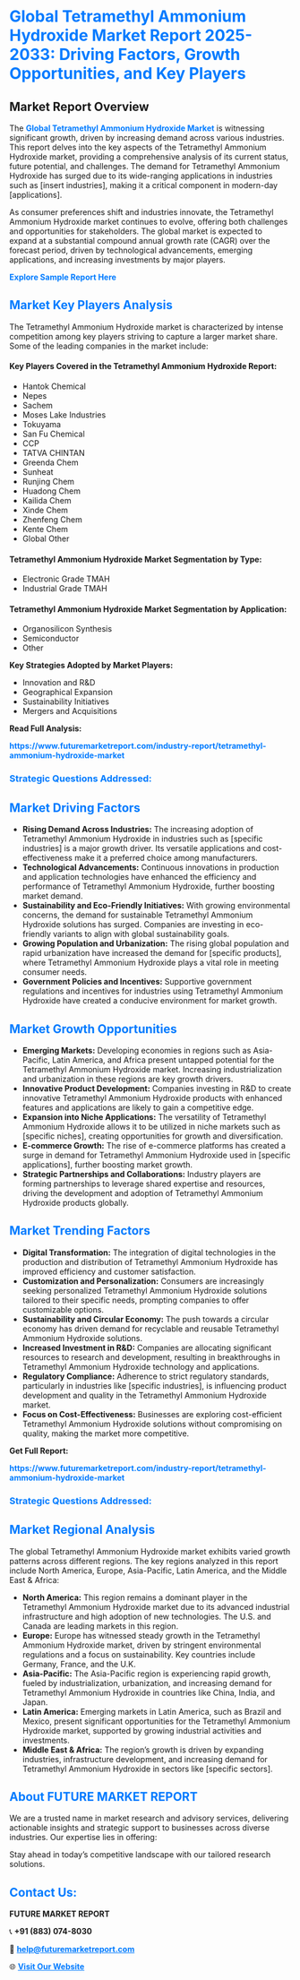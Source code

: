 <h1 style="color: #007BFF;">Global Tetramethyl Ammonium Hydroxide Market Report 2025-2033: Driving Factors, Growth Opportunities, and Key Players</h1>

<section id="overview">
<h2>Market Report Overview</h2>
<p>The <a href="https://www.futuremarketreport.com/industry-report/tetramethyl-ammonium-hydroxide-market" style="color: #007BFF; text-decoration: none;"><strong>Global Tetramethyl Ammonium Hydroxide Market</strong></a> is witnessing significant growth, driven by increasing demand across various industries. This report delves into the key aspects of the Tetramethyl Ammonium Hydroxide market, providing a comprehensive analysis of its current status, future potential, and challenges. The demand for Tetramethyl Ammonium Hydroxide has surged due to its wide-ranging applications in industries such as [insert industries], making it a critical component in modern-day [applications].</p>
<p>As consumer preferences shift and industries innovate, the Tetramethyl Ammonium Hydroxide market continues to evolve, offering both challenges and opportunities for stakeholders. The global market is expected to expand at a substantial compound annual growth rate (CAGR) over the forecast period, driven by technological advancements, emerging applications, and increasing investments by major players.</p>
</section>

<section id="overview">
<p><a href="https://www.futuremarketreport.com/request-sample/reportId=28387" style="color: #007BFF; text-decoration: none;"><strong>Explore Sample Report Here</strong></a></p>
</section>

<section id="key-players">
<h2 style="color: #007BFF;">Market Key Players Analysis</h2>
<p>The Tetramethyl Ammonium Hydroxide market is characterized by intense competition among key players striving to capture a larger market share. Some of the leading companies in the market include:</p>
<h4>Key Players Covered in the Tetramethyl Ammonium Hydroxide Report:</h4>
<ul><li>Hantok Chemical</li><li>Nepes</li><li>Sachem</li><li>Moses Lake Industries</li><li>Tokuyama</li><li>San Fu Chemical</li><li>CCP</li><li>TATVA CHINTAN</li><li>Greenda Chem</li><li>Sunheat</li><li>Runjing Chem</li><li>Huadong Chem</li><li>Kailida Chem</li><li>Xinde Chem</li><li>Zhenfeng Chem</li><li>Kente Chem</li><li>Global Other</li></ul>
<h4>Tetramethyl Ammonium Hydroxide Market Segmentation by Type:</h4>
<ul><li>Electronic Grade TMAH</li><li>Industrial Grade TMAH</li></ul>

<h4>Tetramethyl Ammonium Hydroxide Market Segmentation by Application:</h4>
<ul><li>Organosilicon Synthesis</li><li>Semiconductor</li><li>Other</li></ul>
<p><strong>Key Strategies Adopted by Market Players:</strong></p>
<ul>
<li>Innovation and R&D</li>
<li>Geographical Expansion</li>
<li>Sustainability Initiatives</li>
<li>Mergers and Acquisitions</li>
</ul>
</section>

<section>
<p><strong>Read Full Analysis: </strong></p><a href="https://www.futuremarketreport.com/industry-report/tetramethyl-ammonium-hydroxide-market" style="color: #007BFF; text-decoration: none;"><strong>https://www.futuremarketreport.com/industry-report/tetramethyl-ammonium-hydroxide-market</strong></a>
<h3 style="color: #007BFF;">Strategic Questions Addressed:</h3>
</section>

<section id="driving-factors">
<h2 style="color: #007BFF;">Market Driving Factors</h2>
<ul>
<li><strong>Rising Demand Across Industries:</strong> The increasing adoption of Tetramethyl Ammonium Hydroxide in industries such as [specific industries] is a major growth driver. Its versatile applications and cost-effectiveness make it a preferred choice among manufacturers.</li>
<li><strong>Technological Advancements:</strong> Continuous innovations in production and application technologies have enhanced the efficiency and performance of Tetramethyl Ammonium Hydroxide, further boosting market demand.</li>
<li><strong>Sustainability and Eco-Friendly Initiatives:</strong> With growing environmental concerns, the demand for sustainable Tetramethyl Ammonium Hydroxide solutions has surged. Companies are investing in eco-friendly variants to align with global sustainability goals.</li>
<li><strong>Growing Population and Urbanization:</strong> The rising global population and rapid urbanization have increased the demand for [specific products], where Tetramethyl Ammonium Hydroxide plays a vital role in meeting consumer needs.</li>
<li><strong>Government Policies and Incentives:</strong> Supportive government regulations and incentives for industries using Tetramethyl Ammonium Hydroxide have created a conducive environment for market growth.</li>
</ul>
</section>

<section id="growth-opportunities">
<h2 style="color: #007BFF;">Market Growth Opportunities</h2>
<ul>
<li><strong>Emerging Markets:</strong> Developing economies in regions such as Asia-Pacific, Latin America, and Africa present untapped potential for the Tetramethyl Ammonium Hydroxide market. Increasing industrialization and urbanization in these regions are key growth drivers.</li>
<li><strong>Innovative Product Development:</strong> Companies investing in R&D to create innovative Tetramethyl Ammonium Hydroxide products with enhanced features and applications are likely to gain a competitive edge.</li>
<li><strong>Expansion into Niche Applications:</strong> The versatility of Tetramethyl Ammonium Hydroxide allows it to be utilized in niche markets such as [specific niches], creating opportunities for growth and diversification.</li>
<li><strong>E-commerce Growth:</strong> The rise of e-commerce platforms has created a surge in demand for Tetramethyl Ammonium Hydroxide used in [specific applications], further boosting market growth.</li>
<li><strong>Strategic Partnerships and Collaborations:</strong> Industry players are forming partnerships to leverage shared expertise and resources, driving the development and adoption of Tetramethyl Ammonium Hydroxide products globally.</li>
</ul>
</section>

<section id="trending-factors">
<h2 style="color: #007BFF;">Market Trending Factors</h2>
<ul>
<li><strong>Digital Transformation:</strong> The integration of digital technologies in the production and distribution of Tetramethyl Ammonium Hydroxide has improved efficiency and customer satisfaction.</li>
<li><strong>Customization and Personalization:</strong> Consumers are increasingly seeking personalized Tetramethyl Ammonium Hydroxide solutions tailored to their specific needs, prompting companies to offer customizable options.</li>
<li><strong>Sustainability and Circular Economy:</strong> The push towards a circular economy has driven demand for recyclable and reusable Tetramethyl Ammonium Hydroxide solutions.</li>
<li><strong>Increased Investment in R&D:</strong> Companies are allocating significant resources to research and development, resulting in breakthroughs in Tetramethyl Ammonium Hydroxide technology and applications.</li>
<li><strong>Regulatory Compliance:</strong> Adherence to strict regulatory standards, particularly in industries like [specific industries], is influencing product development and quality in the Tetramethyl Ammonium Hydroxide market.</li>
<li><strong>Focus on Cost-Effectiveness:</strong> Businesses are exploring cost-efficient Tetramethyl Ammonium Hydroxide solutions without compromising on quality, making the market more competitive.</li>
</ul>
</section>

<section>
<p><strong>Get Full Report: </strong></p><a href="https://www.futuremarketreport.com/industry-report/tetramethyl-ammonium-hydroxide-market" style="color: #007BFF; text-decoration: none;"><strong>https://www.futuremarketreport.com/industry-report/tetramethyl-ammonium-hydroxide-market</strong></a>
<h3 style="color: #007BFF;">Strategic Questions Addressed:</h3>
</section>


<section id="regional-analysis">
<h2 style="color: #007BFF;">Market Regional Analysis</h2>
<p>The global Tetramethyl Ammonium Hydroxide market exhibits varied growth patterns across different regions. The key regions analyzed in this report include North America, Europe, Asia-Pacific, Latin America, and the Middle East & Africa:</p>
<ul>
<li><strong>North America:</strong> This region remains a dominant player in the Tetramethyl Ammonium Hydroxide market due to its advanced industrial infrastructure and high adoption of new technologies. The U.S. and Canada are leading markets in this region.</li>
<li><strong>Europe:</strong> Europe has witnessed steady growth in the Tetramethyl Ammonium Hydroxide market, driven by stringent environmental regulations and a focus on sustainability. Key countries include Germany, France, and the U.K.</li>
<li><strong>Asia-Pacific:</strong> The Asia-Pacific region is experiencing rapid growth, fueled by industrialization, urbanization, and increasing demand for Tetramethyl Ammonium Hydroxide in countries like China, India, and Japan.</li>
<li><strong>Latin America:</strong> Emerging markets in Latin America, such as Brazil and Mexico, present significant opportunities for the Tetramethyl Ammonium Hydroxide market, supported by growing industrial activities and investments.</li>
<li><strong>Middle East & Africa:</strong> The region’s growth is driven by expanding industries, infrastructure development, and increasing demand for Tetramethyl Ammonium Hydroxide in sectors like [specific sectors].</li>
</ul>
</section>

<footer>
<h2 style="color: #007BFF;">About FUTURE MARKET REPORT</h2>
<p>We are a trusted name in market research and advisory services, delivering actionable insights and strategic support to businesses across diverse industries. Our expertise lies in offering:</p>

<p>Stay ahead in today’s competitive landscape with our tailored research solutions.</p>

<h2 style="color: #007BFF;">Contact Us:</h2>
<p><strong>FUTURE MARKET REPORT</strong></p>
<p>📞 <strong>+91 (883) 074-8030</strong></p>
<p>📧 <strong><a href="mailto:help@futuremarketreport.com" style="color: #007BFF;">help@futuremarketreport.com</a></strong></p>
<p>🌐 <strong><a href="https://www.futuremarketreport.com/" style="color: #007BFF;">Visit Our Website</a></strong></p>
</footer>